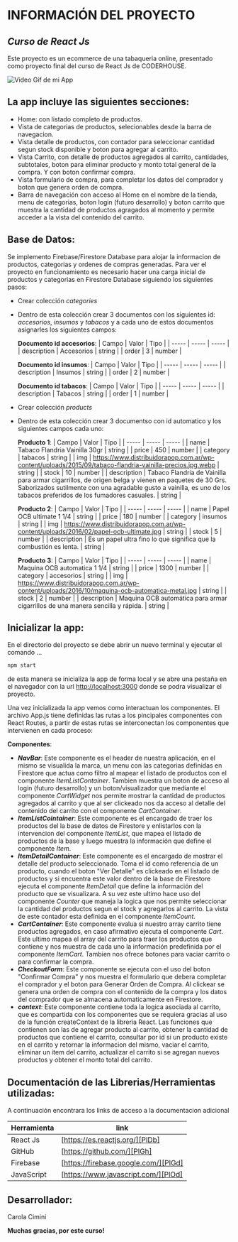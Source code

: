 # INFORMACIÓN DEL PROYECTO
## _Curso de React Js_

Este proyecto es un ecommerce de una tabaqueria online, presentado como proyecto final del curso de React Js de CODERHOUSE.

<img src="/blendandroll-app/public/images/Video-Blenandroll-App.gif" alt="Video Gif de mi App"/>

## La app incluye las siguientes secciones:

- Home: con listado completo de productos.
- Vista de categorias de productos, selecionables desde la barra de navegacion.
- Vista detalle de productos, con contador para seleccionar cantidad segun stock disponible y boton para agregar al carrito.
- Vista Carrito, con detalle de productos agregados al carrito, cantidades, subtotales, boton para eliminar producto y monto total general de la compra. Y con boton confirmar compra.
- Vista formulario de compra, para completar los datos del comprador y boton que genera orden de compra.
- Barra de navegación con acceso al Home en el nombre de la tienda, menu de categorias, boton login (futuro desarrollo) y boton carrito que muestra la cantidad de productos agragados al momento y permite acceder a la vista del contenido del carrito.

## Base de Datos:
Se implemento Firebase/Firestore Database para alojar la informacion de productos, categorias y ordenes de compras generadas. Para ver el proyecto en funcionamiento es necesario hacer una carga inicial de productos y categorias en Firestore Database siguiendo los siguientes pasos:

- Crear colección _categories_
- Dentro de esta colección crear 3 documentos con los siguientes id: _accesorios_, _insumos_ y _tabacos_ y a cada uno de estos documentos asignarles los siguientes campos:

   **Documento id accesorios**:
   | Campo | Valor | Tipo |
   | ----- | ----- | ----- |
   | description | Accesorios | string |
   | order | 3 | number |

   **Documento id insumos**:
   | Campo | Valor | Tipo |
   | ----- | ----- | ----- |
   | description | Insumos | string |
   | order | 2 | number |

   **Documento id tabacos**:
   | Campo | Valor | Tipo |
   | ----- | ----- | ----- |
   | description | Tabacos | string |
   | order | 1 | number |

- Crear colección _products_
- Dentro de esta colección crear 3 documentso con id automatico y los siguientes campos cada uno:

   **Producto 1**:
   | Campo | Valor | Tipo |
   | ----- | ----- | ----- |
   | name | Tabaco Flandria Vainilla 30gr | string |
   | price | 450 | number |
   | category | tabacos | string |
   | img | https://www.distribuidorapop.com.ar/wp-content/uploads/2015/09/tabaco-flandria-vainilla-precios.jpg.webp | string |
   | stock | 10 | number |
   | description | Tabaco Flandria de Vainilla para armar cigarrillos, de origen belga y vienen en paquetes de 30 Grs. Saborizados sutilmente con una agradable gusto a vainilla, es uno de los tabacos preferidos de los fumadores casuales. | string |

   **Producto 2**:
   | Campo | Valor | Tipo |
   | ----- | ----- | ----- |
   | name | Papel OCB ultimate 1 1/4 | string |
   | price | 180 | number |
   | category | insumos | string |
   | img | https://www.distribuidorapop.com.ar/wp-content/uploads/2016/02/papel-ocb-ultimate.jpg | string |
   | stock | 5 | number |
   | description | Es un papel ultra fino lo que significa que la combustión es lenta. | string |

   **Producto 3**:
   | Campo | Valor | Tipo |
   | ----- | ----- | ----- |
   | name | Maquina OCB automatica 1 1/4 | string |
   | price | 1300 | number |
   | category | accesorios | string |
   | img | https://www.distribuidorapop.com.ar/wp-content/uploads/2016/10/maquina-ocb-automatica-metal.jpg | string |
   | stock | 2 | number |
   | description | Maquina OCB automática para armar cigarrillos de una manera sencilla y rápida. | string |

## Inicializar la app:
En el directorio del proyecto se debe abrir un nuevo terminal y ejecutar el comando ... 
```sh
npm start
```
de esta manera se inicializa la app de forma local y se abre una pestaña en el navegador con la url [http://localhost:3000][PlMe] donde se podra visualizar el proyecto.

Una vez inicializada la app vemos como interactuan los componentes. El archivo App.js tiene definidas las rutas a los pincipales componentes con React Routes, a partir de estas rutas se interconectan los componentes que intervienen en cada proceso: 

**Componentes**:
- **_NavBar_**: Este componente es el header de nuestra aplicación, en el mismo se visualida la marca, un menu con las categorias definidas en Firestore que actua como filtro al mapear el listado de productos con el componente _ItemListContainer_. Tambien muestra un boton de acceso al login (futuro desarrollo) y un boton/visualizador que mediante el componente _CartWidget_ nos permite mostrar la cantidad de productos agregados al carrito y que al ser clickeado nos da acceso al detalle del contenido del carrito con el componente _CartContainer_.
- **_ItemListCointainer_**: Este componente es el encargado de traer los productos del la base de datos de Firestore y enlistarlos con la intervencion del componente _ItemList_, que mapea el listado de productos de la base y luego muestra la información que define el componente _Item_.
- **_ItemDetailContainer_**: Este componente es el encargado de mostrar el detalle del producto seleccionado. Toma el id como referencia de un producto, cuando el boton "Ver Detalle" es clickeado en el listado de productos y si encuentra este valor dentro de la base de Firestore ejecuta el componente _ItemDetail_ que define la información del producto que se visualizara. A su vez este ultimo hace uso del componente _Counter_ que maneja la logica que nos permite seleccionar la cantidad del productos segun el stock y agregarlos al carrito. La vista de este contador esta definida en el componente _ItemCount_.
- **_CartContainer_**: Este componente evalua si nuestro array carrito tiene productos agregados, en caso afirmativo ejecuta el componente _Cart_. Este ultimo mapea el array del carrito para traer los productos que contiene y nos muestra de cada uno la información predefinida por el componente _ItemCart_. Tambien nos ofrece botones para vaciar carrito o para confirmar la compra.
- **_CheckoutForm_**: Este componente se ejecuta con el uso del boton "Confirmar Compra" y nos muestra el formulario que debera completar el comprador y el boton para Generar Orden de Compra. Al clickear se genera una orden de compra con el contenido de la compra y los datos del comprador que se almacena automaticamente en Firestore.
- **_context_**: Este componente contiene toda la logica asociada al carrito, que es compartida con los componentes que se requiera gracias al uso de la función createContext de la libreria React. Las funciones que contienen son las de agregar producto al carrito, obtener la cantidad de productos que contiene el carrito, consultar por id si un producto existe en el carrito y retornar la informacion del mismo, vaciar el carrito, eliminar un item del carrito, actualizar el carrito si se agregan nuevos productos y obtener el monto total del carrito.

## Documentación de las Librerias/Herramientas utilizadas:
A continuación encontrara los links de acceso a la documentacion adicional

| Herramienta | link|
| ------ | ------ |
| React Js | [https://es.reactjs.org/][PlDb] |
| GitHub | [https://github.com/][PlGh] |
| Firebase | [https://firebase.google.com/][PlGd] |
| JavaScript | [https://www.javascript.com/][PlOd] |

## Desarrollador:

Carola Cimini

**Muchas gracias, por este curso!**

   [PlDb]: <https://es.reactjs.org/>
   [PlGh]: <https://github.com/>
   [PlGd]: <https://firebase.google.com/>
   [PlOd]: <https://www.javascript.com/>
   [PlMe]: <http://localhost:3000>
